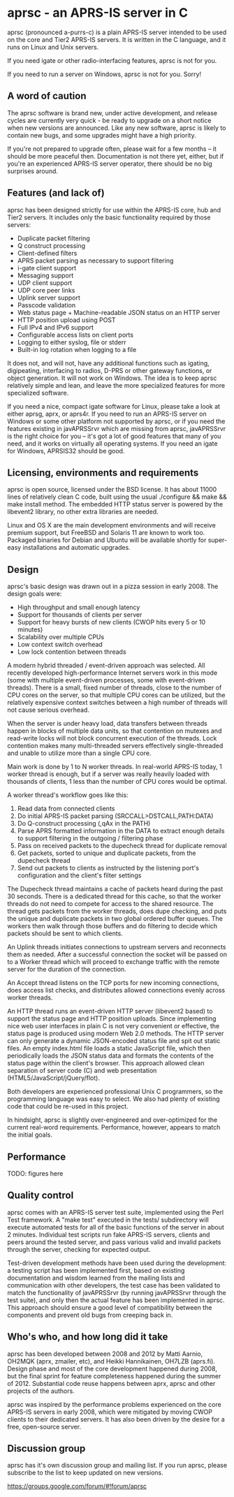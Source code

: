 
aprsc - an APRS-IS server in C
==============================

aprsc (pronounced a-purrs-c) is a plain APRS-IS server intended to be used
on the core and Tier2 APRS-IS servers.  It is written in the C language, and
it runs on Linux and Unix servers.

If you need igate or other radio-interfacing features, aprsc is not for you.

If you need to run a server on Windows, aprsc is not for you. Sorry!


A word of caution
--------------------

The aprsc software is brand new, under active development, and release
cycles are currently very quick - be ready to upgrade on a short notice when
new versions are announced.  Like any new software, aprsc is likely to
contain new bugs, and some upgrades might have a high priority.

If you're not prepared to upgrade often, please wait for a few months – it
should be more peaceful then.  Documentation is not there yet, either, but
if you're an experienced APRS-IS server operator, there should be no big
surprises around.


Features (and lack of)
-------------------------

aprsc has been designed strictly for use within the APRS-IS core, hub and
Tier2 servers.  It includes only the basic functionality required by those
servers:

* Duplicate packet filtering
* Q construct processing
* Client-defined filters
* APRS packet parsing as necessary to support filtering
* i-gate client support
* Messaging support
* UDP client support
* UDP core peer links
* Uplink server support
* Passcode validation
* Web status page + Machine-readable JSON status on an HTTP server
* HTTP position upload using POST
* Full IPv4 and IPv6 support
* Configurable access lists on client ports
* Logging to either syslog, file or stderr
* Built-in log rotation when logging to a file

It does not, and will not, have any additional functions such as igating,
digipeating, interfacing to radios, D-PRS or other gateway functions, or
object generation.  It will not work on Windows.  The idea is to keep aprsc
relatively simple and lean, and leave the more specialized features for more
specialized software.

If you need a nice, compact igate software for Linux, please take a look at
either aprsg, aprx, or aprs4r.  If you need to run an APRS-IS server on
Windows or some other platform not supported by aprsc, or if you need the
features existing in javAPRSSrvr which are missing from aprsc, javAPRSSrvr
is the right choice for you – it's got a lot of good features that many of
you need, and it works on virtually all operating systems.  If you need an
igate for Windows, APRSIS32 should be good.


Licensing, environments and requirements
-------------------------------------------

aprsc is open source, licensed under the BSD license. It has about 11000
lines of relatively clean C code, built using the usual ./configure && make
&& make install method.  The embedded HTTP status server is powered by the
libevent2 library, no other extra libraries are needed.

Linux and OS X are the main development environments and will receive
premium support, but FreeBSD and Solaris 11 are known to work too.  Packaged
binaries for Debian and Ubuntu will be available shortly for super-easy
installations and automatic upgrades.


Design 
---------

aprsc's basic design was drawn out in a pizza session in early 2008.  The
design goals were:

* High throughput and small enough latency
* Support for thousands of clients per server
* Support for heavy bursts of new clients (CWOP hits every 5 or 10 minutes)
* Scalability over multiple CPUs
* Low context switch overhead
* Low lock contention between threads

A modern hybrid threaded / event-driven approach was selected.  All recently
developed high-performance Internet servers work in this mode (some with
multiple event-driven processes, some with event-driven threads).  There is
a small, fixed number of threads, close to the number of CPU cores on the
server, so that multiple CPU cores can be utilized, but the relatively
expensive context switches between a high number of threads will not cause
serious overhead.

When the server is under heavy load, data transfers between threads happen
in blocks of multiple data units, so that contention on mutexes and
read-write locks will not block concurrent execution of the threads. Lock
contention makes many multi-threaded servers effectively single-threaded and
unable to utilize more than a single CPU core.

Main work is done by 1 to N worker threads. In real-world APRS-IS today, 1
worker thread is enough, but if a server was really heavily loaded with
thousands of clients, 1 less than the number of CPU cores would be optimal.

A worker thread's workflow goes like this:

1. Read data from connected clients
2. Do initial APRS-IS packet parsing (SRCCALL>DSTCALL,PATH:DATA)
3. Do Q-construct processing (,qAx in the PATH)
4. Parse APRS formatted information in the DATA to extract enough details
   to support filtering in the outgoing / filtering phase
5. Pass on received packets to the dupecheck thread for duplicate removal
6. Get packets, sorted to unique and duplicate packets, from the dupecheck
   thread
7. Send out packets to clients as instructed by the listening port's
   configuration and the client's filter settings

The Dupecheck thread maintains a cache of packets heard during the past 30
seconds.  There is a dedicated thread for this cache, so that the worker
threads do not need to compete for access to the shared resource. The thread
gets packets from the worker threads, does dupe checking, and puts the
unique and duplicate packets in two global ordered buffer queues. The
workers then walk through those buffers and do filtering to decide which
packets should be sent to which clients.

An Uplink threads initiates connections to upstream servers and reconnects
them as needed.  After a successful connection the socket will be passed on
to a Worker thread which will proceed to exchange traffic with the remote
server for the duration of the connection.

An Accept thread listens on the TCP ports for new incoming connections, does
access list checks, and distributes allowed connections evenly across worker
threads.

An HTTP thread runs an event-driven HTTP server (libevent2 based) to support
the status page and HTTP position uploads.  Since implementing nice web user
interfaces in plain C is not very convenient or effective, the status page
is produced using modern Web 2.0 methods.  The HTTP server can only generate
a dynamic JSON-encoded status file and spit out static files.  An empty
index.html file loads a static JavaScript file, which then periodically
loads the JSON status data and formats the contents of the status page
within the client's browser.  This approach allowed clean separation of
server code (C) and web presentation (HTML5/JavaScript/jQuery/flot).

Both developers are experienced professional Unix C programmers, so the
programming language was easy to select.  We also had plenty of existing
code that could be re-used in this project.

In hindsight, aprsc is slightly over-engineered and over-optimized for the
current real-word requirements.  Performance, however, appears to match
the initial goals.


Performance
--------------

TODO: figures here


Quality control
------------------

aprsc comes with an APRS-IS server test suite, implemented using the Perl
Test framework.  A "make test" executed in the tests/ subdirectory will
execute automated tests for all of the basic functions of the server in
about 2 minutes.  Individual test scripts run fake APRS-IS servers, clients
and peers around the tested server, and pass various valid and invalid
packets through the server, checking for expected output.

Test-driven development methods have been used during the development: a
testing script has been implemented first, based on existing documentation
and wisdom learned from the mailing lists and communication with other
developers, the test case has been validated to match the functionality of
javAPRSSrvr (by running javAPRSSrvr through the test suite), and only then
the actual feature has been implemented in aprsc.  This approach should
ensure a good level of compatibility between the components and prevent old
bugs from creeping back in.


Who's who, and how long did it take
--------------------------------------

aprsc has been developed between 2008 and 2012 by Matti Aarnio, OH2MQK
(aprx, zmailer, etc), and Heikki Hannikainen, OH7LZB (aprs.fi).  Design
phase and most of the core development happened during 2008, but the final
sprint for feature completeness happened during the summer of 2012. 
Substantial code reuse happens between aprx, aprsc and other projects of the
authors.

aprsc was inspired by the performance problems experienced on the core
APRS-IS servers in early 2008, which were mitigated by moving CWOP clients
to their dedicated servers.  It has also been driven by the desire for a
free, open-source server.


Discussion group
-------------------

aprsc has it's own discussion group and mailing list. If you run aprsc,
please subscribe to the list to keep updated on new versions.

https://groups.google.com/forum/#!forum/aprsc

